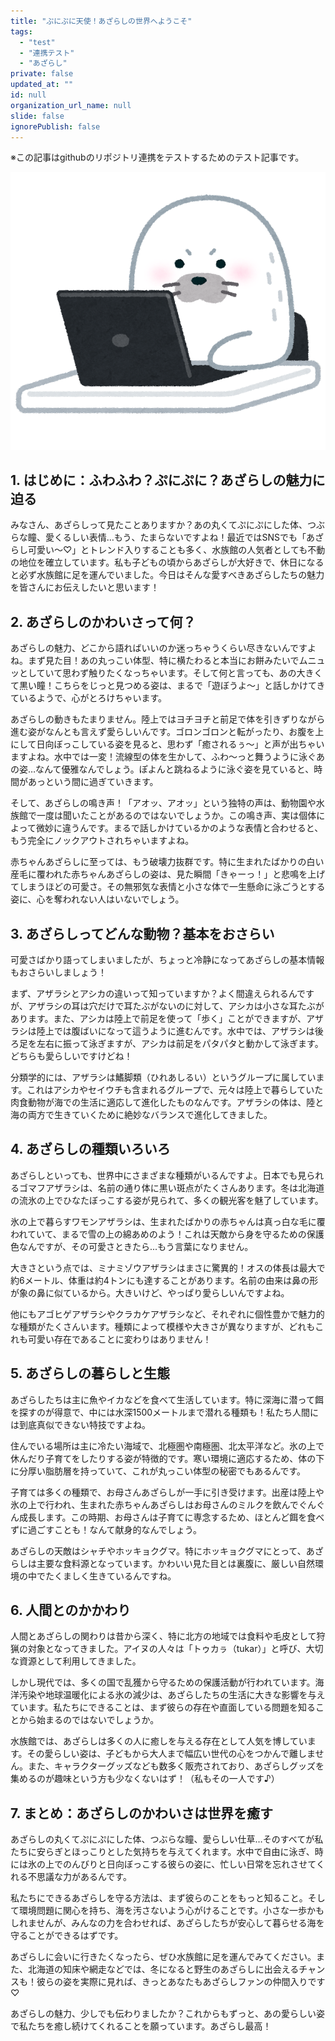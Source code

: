 ```yaml
---
title: "ぷにぷに天使！あざらしの世界へようこそ"
tags:
  - "test" 
  - "連携テスト"
  - "あざらし"
private: false
updated_at: ""
id: null
organization_url_name: null
slide: false
ignorePublish: false
---
```

※この記事はgithubのリポジトリ連携をテストするためのテスト記事です。

![あざらし](https://github.com/Mistizz/public-zenn-article/blob/main/images/seal.png)

## 1. はじめに：ふわふわ？ぷにぷに？あざらしの魅力に迫る

みなさん、あざらしって見たことありますか？あの丸くてぷにぷにした体、つぶらな瞳、愛くるしい表情…もう、たまらないですよね！最近ではSNSでも「あざらし可愛い〜♡」とトレンド入りすることも多く、水族館の人気者としても不動の地位を確立しています。私も子どもの頃からあざらしが大好きで、休日になると必ず水族館に足を運んでいました。今日はそんな愛すべきあざらしたちの魅力を皆さんにお伝えしたいと思います！

## 2. あざらしのかわいさって何？

あざらしの魅力、どこから語ればいいのか迷っちゃうくらい尽きないんですよね。まず見た目！あの丸っこい体型、特に横たわると本当にお餅みたいでムニュッとしていて思わず触りたくなっちゃいます。そして何と言っても、あの大きくて黒い瞳！こちらをじっと見つめる姿は、まるで「遊ぼうよ〜」と話しかけてきているようで、心がとろけちゃいます。

あざらしの動きもたまりません。陸上ではヨチヨチと前足で体を引きずりながら進む姿がなんとも言えず愛らしいんです。ゴロンゴロンと転がったり、お腹を上にして日向ぼっこしている姿を見ると、思わず「癒されるぅ〜」と声が出ちゃいますよね。水中では一変！流線型の体を生かして、ふわ〜っと舞うように泳ぐあの姿…なんて優雅なんでしょう。ぽよんと跳ねるように泳ぐ姿を見ていると、時間があっという間に過ぎていきます。

そして、あざらしの鳴き声！「アオッ、アオッ」という独特の声は、動物園や水族館で一度は聞いたことがあるのではないでしょうか。この鳴き声、実は個体によって微妙に違うんです。まるで話しかけているかのような表情と合わせると、もう完全にノックアウトされちゃいますよね。

赤ちゃんあざらしに至っては、もう破壊力抜群です。特に生まれたばかりの白い産毛に覆われた赤ちゃんあざらしの姿は、見た瞬間「きゃーっ！」と悲鳴を上げてしまうほどの可愛さ。その無邪気な表情と小さな体で一生懸命に泳ごうとする姿に、心を奪われない人はいないでしょう。

## 3. あざらしってどんな動物？基本をおさらい

可愛さばかり語ってしまいましたが、ちょっと冷静になってあざらしの基本情報もおさらいしましょう！

まず、アザラシとアシカの違いって知っていますか？よく間違えられるんですが、アザラシの耳は穴だけで耳たぶがないのに対して、アシカは小さな耳たぶがあります。また、アシカは陸上で前足を使って「歩く」ことができますが、アザラシは陸上では腹ばいになって這うように進むんです。水中では、アザラシは後ろ足を左右に振って泳ぎますが、アシカは前足をパタパタと動かして泳ぎます。どちらも愛らしいですけどね！

分類学的には、アザラシは鰭脚類（ひれあしるい）というグループに属しています。これはアシカやセイウチも含まれるグループで、元々は陸上で暮らしていた肉食動物が海での生活に適応して進化したものなんです。アザラシの体は、陸と海の両方で生きていくために絶妙なバランスで進化してきました。

## 4. あざらしの種類いろいろ

あざらしといっても、世界中にさまざまな種類がいるんですよ。日本でも見られるゴマフアザラシは、名前の通り体に黒い斑点がたくさんあります。冬は北海道の流氷の上でひなたぼっこする姿が見られて、多くの観光客を魅了しています。

氷の上で暮らすワモンアザラシは、生まれたばかりの赤ちゃんは真っ白な毛に覆われていて、まるで雪の上の綿あめのよう！これは天敵から身を守るための保護色なんですが、その可愛さときたら...もう言葉になりません。

大きさという点では、ミナミゾウアザラシはまさに驚異的！オスの体長は最大で約6メートル、体重は約4トンにも達することがあります。名前の由来は鼻の形が象の鼻に似ているから。大きいけど、やっぱり愛らしいんですよね。

他にもアゴヒゲアザラシやクラカケアザラシなど、それぞれに個性豊かで魅力的な種類がたくさんいます。種類によって模様や大きさが異なりますが、どれもこれも可愛い存在であることに変わりはありません！

## 5. あざらしの暮らしと生態

あざらしたちは主に魚やイカなどを食べて生活しています。特に深海に潜って餌を探すのが得意で、中には水深1500メートルまで潜れる種類も！私たち人間には到底真似できない特技ですよね。

住んでいる場所は主に冷たい海域で、北極圏や南極圏、北太平洋など。氷の上で休んだり子育てをしたりする姿が特徴的です。寒い環境に適応するため、体の下に分厚い脂肪層を持っていて、これが丸っこい体型の秘密でもあるんです。

子育ては多くの種類で、お母さんあざらしが一手に引き受けます。出産は陸上や氷の上で行われ、生まれた赤ちゃんあざらしはお母さんのミルクを飲んでぐんぐん成長します。この時期、お母さんは子育てに専念するため、ほとんど餌を食べずに過ごすことも！なんて献身的なんでしょう。

あざらしの天敵はシャチやホッキョクグマ。特にホッキョクグマにとって、あざらしは主要な食料源となっています。かわいい見た目とは裏腹に、厳しい自然環境の中でたくましく生きているんですね。

## 6. 人間とのかかわり

人間とあざらしの関わりは昔から深く、特に北方の地域では食料や毛皮として狩猟の対象となってきました。アイヌの人々は「トゥカㇻ（tukar）」と呼び、大切な資源として利用してきました。

しかし現代では、多くの国で乱獲から守るための保護活動が行われています。海洋汚染や地球温暖化による氷の減少は、あざらしたちの生活に大きな影響を与えています。私たちにできることは、まず彼らの存在や直面している問題を知ることから始まるのではないでしょうか。

水族館では、あざらしは多くの人に癒しを与える存在として人気を博しています。その愛らしい姿は、子どもから大人まで幅広い世代の心をつかんで離しません。また、キャラクターグッズなども数多く販売されており、あざらしグッズを集めるのが趣味という方も少なくないはず！（私もその一人です♪）

## 7. まとめ：あざらしのかわいさは世界を癒す

あざらしの丸くてぷにぷにした体、つぶらな瞳、愛らしい仕草…そのすべてが私たちに安らぎとほっこりとした気持ちを与えてくれます。水中で自由に泳ぎ、時には氷の上でのんびりと日向ぼっこする彼らの姿に、忙しい日常を忘れさせてくれる不思議な力があるんです。

私たちにできるあざらしを守る方法は、まず彼らのことをもっと知ること。そして環境問題に関心を持ち、海を汚さないよう心がけることです。小さな一歩かもしれませんが、みんなの力を合わせれば、あざらしたちが安心して暮らせる海を守ることができるはずです。

あざらしに会いに行きたくなったら、ぜひ水族館に足を運んでみてください。また、北海道の知床や網走などでは、冬になると野生のあざらしに出会えるチャンスも！彼らの姿を実際に見れば、きっとあなたもあざらしファンの仲間入りです♡

あざらしの魅力、少しでも伝わりましたか？これからもずっと、あの愛らしい姿で私たちを癒し続けてくれることを願っています。あざらし最高！ 